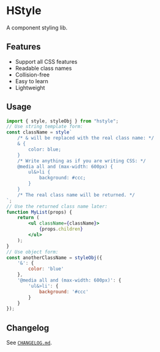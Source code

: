 # HStyle

A component styling lib.

## Features

- Support all CSS features
- Readable class names
- Collision-free
- Easy to learn
- Lightweight

## Usage

```jsx
import { style, styleObj } from "hstyle";
// Use string template form:
const className = style`
    /* & will be replaced with the real class name: */
    & {
        color: blue;
    }
    /* Write anything as if you are writing CSS: */
    @media all and (max-width: 600px) {
        ul&>li {
            background: #ccc;
        }
    }
    /* The real class name will be returned. */
`;
// Use the returned class name later:
function MyList(props) {
    return (
        <ul className={className}>
            {props.children}
        </ul>
    );
}
// Use object form:
const anotherClassName = styleObj({
    '&': {
        color: 'blue'
    },
    '@media all and (max-width: 600px)': {
        'ul&>li': {
            background: '#ccc'
        }
    }
});
```

## Changelog

See [`CHANGELOG.md`](CHANGELOG.md).
